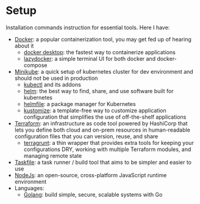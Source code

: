 # Setup
Installation commands instruction for essential tools. Here I have:
- [Docker](https://www.docker.com/): a popular containerization tool, you may get fed up of hearing about it
  - [docker desktop](https://www.docker.com/products/docker-desktop/): the fastest way to containerize applications
  - [lazydocker](https://github.com/jesseduffield/lazydocker): a simple terminal UI for both docker and docker-compose
- [Minikube](https://minikube.sigs.k8s.io/docs/): a quick setup of kubernetes cluster for dev environment and should not be used in production 
  - [kubectl](https://kubernetes.io/docs/tasks/tools/#kubectl) and its addons
  - [helm](https://helm.sh/): the best way to find, share, and use software built for kubernetes
  - [helmfile](https://github.com/roboll/helmfile): a package manager for Kubernetes
  - [kustomize](https://kustomize.io/): a template-free way to customize application configuration that simplifies the use of off-the-shelf applications
- [Terraform](https://www.terraform.io/): an infrastructure as code tool powered by HashiCorp that lets you define both cloud and on-prem resources in human-readable configuration files that you can version, reuse, and share
  - [terragrunt](https://terragrunt.gruntwork.io/): a thin wrapper that provides extra tools for keeping your configurations DRY, working with multiple Terraform modules, and managing remote state
- [Taskfile](https://taskfile.dev/): a task runner / build tool that aims to be simpler and easier to use
- [NodeJs](https://nodejs.org/en/): an open-source, cross-platform JavaScript runtime environment
- Languages:
  - [Golang](https://go.dev/): build simple, secure, scalable systems with Go
